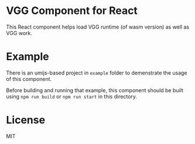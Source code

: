 # VGG Component for React

This React component helps load VGG runtime (of wasm version) as well as VGG work.

# Example

There is an umijs-based project in `example` folder to demenstrate the usage of this component.

Before building and running that example, this component should be built using `npm run build` or `npm run start` in this directory.

# License

MIT
